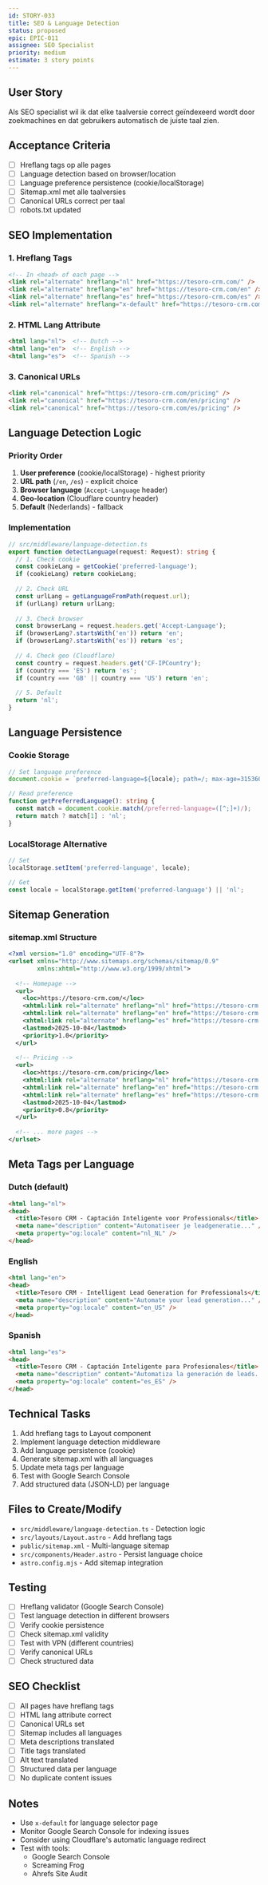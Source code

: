 ```yaml
---
id: STORY-033
title: SEO & Language Detection
status: proposed
epic: EPIC-011
assignee: SEO Specialist
priority: medium
estimate: 3 story points
---
```


## User Story
Als SEO specialist wil ik dat elke taalversie correct geïndexeerd wordt door zoekmachines en dat gebruikers automatisch de juiste taal zien.

## Acceptance Criteria
- [ ] Hreflang tags op alle pages
- [ ] Language detection based on browser/location
- [ ] Language preference persistence (cookie/localStorage)
- [ ] Sitemap.xml met alle taalversies
- [ ] Canonical URLs correct per taal
- [ ] robots.txt updated

## SEO Implementation

### 1. Hreflang Tags
```html
<!-- In <head> of each page -->
<link rel="alternate" hreflang="nl" href="https://tesoro-crm.com/" />
<link rel="alternate" hreflang="en" href="https://tesoro-crm.com/en" />
<link rel="alternate" hreflang="es" href="https://tesoro-crm.com/es" />
<link rel="alternate" hreflang="x-default" href="https://tesoro-crm.com/" />
```

### 2. HTML Lang Attribute
```html
<html lang="nl">  <!-- Dutch -->
<html lang="en">  <!-- English -->
<html lang="es">  <!-- Spanish -->
```

### 3. Canonical URLs
```html
<link rel="canonical" href="https://tesoro-crm.com/pricing" />
<link rel="canonical" href="https://tesoro-crm.com/en/pricing" />
<link rel="canonical" href="https://tesoro-crm.com/es/pricing" />
```

## Language Detection Logic

### Priority Order
1. **User preference** (cookie/localStorage) - highest priority
2. **URL path** (`/en`, `/es`) - explicit choice
3. **Browser language** (`Accept-Language` header)
4. **Geo-location** (Cloudflare country header)
5. **Default** (Nederlands) - fallback

### Implementation
```typescript
// src/middleware/language-detection.ts
export function detectLanguage(request: Request): string {
  // 1. Check cookie
  const cookieLang = getCookie('preferred-language');
  if (cookieLang) return cookieLang;
  
  // 2. Check URL
  const urlLang = getLanguageFromPath(request.url);
  if (urlLang) return urlLang;
  
  // 3. Check browser
  const browserLang = request.headers.get('Accept-Language');
  if (browserLang?.startsWith('en')) return 'en';
  if (browserLang?.startsWith('es')) return 'es';
  
  // 4. Check geo (Cloudflare)
  const country = request.headers.get('CF-IPCountry');
  if (country === 'ES') return 'es';
  if (country === 'GB' || country === 'US') return 'en';
  
  // 5. Default
  return 'nl';
}
```

## Language Persistence

### Cookie Storage
```typescript
// Set language preference
document.cookie = `preferred-language=${locale}; path=/; max-age=31536000`;

// Read preference
function getPreferredLanguage(): string {
  const match = document.cookie.match(/preferred-language=([^;]+)/);
  return match ? match[1] : 'nl';
}
```

### LocalStorage Alternative
```typescript
// Set
localStorage.setItem('preferred-language', locale);

// Get
const locale = localStorage.getItem('preferred-language') || 'nl';
```

## Sitemap Generation

### sitemap.xml Structure
```xml
<?xml version="1.0" encoding="UTF-8"?>
<urlset xmlns="http://www.sitemaps.org/schemas/sitemap/0.9"
        xmlns:xhtml="http://www.w3.org/1999/xhtml">
  
  <!-- Homepage -->
  <url>
    <loc>https://tesoro-crm.com/</loc>
    <xhtml:link rel="alternate" hreflang="nl" href="https://tesoro-crm.com/" />
    <xhtml:link rel="alternate" hreflang="en" href="https://tesoro-crm.com/en" />
    <xhtml:link rel="alternate" hreflang="es" href="https://tesoro-crm.com/es" />
    <lastmod>2025-10-04</lastmod>
    <priority>1.0</priority>
  </url>
  
  <!-- Pricing -->
  <url>
    <loc>https://tesoro-crm.com/pricing</loc>
    <xhtml:link rel="alternate" hreflang="nl" href="https://tesoro-crm.com/pricing" />
    <xhtml:link rel="alternate" hreflang="en" href="https://tesoro-crm.com/en/pricing" />
    <xhtml:link rel="alternate" hreflang="es" href="https://tesoro-crm.com/es/pricing" />
    <lastmod>2025-10-04</lastmod>
    <priority>0.8</priority>
  </url>
  
  <!-- ... more pages -->
</urlset>
```

## Meta Tags per Language

### Dutch (default)
```html
<html lang="nl">
<head>
  <title>Tesoro CRM - Captación Inteligente voor Professionals</title>
  <meta name="description" content="Automatiseer je leadgeneratie..." />
  <meta property="og:locale" content="nl_NL" />
</head>
```

### English
```html
<html lang="en">
<head>
  <title>Tesoro CRM - Intelligent Lead Generation for Professionals</title>
  <meta name="description" content="Automate your lead generation..." />
  <meta property="og:locale" content="en_US" />
</head>
```

### Spanish
```html
<html lang="es">
<head>
  <title>Tesoro CRM - Captación Inteligente para Profesionales</title>
  <meta name="description" content="Automatiza la generación de leads..." />
  <meta property="og:locale" content="es_ES" />
</head>
```

## Technical Tasks
1. Add hreflang tags to Layout component
2. Implement language detection middleware
3. Add language persistence (cookie)
4. Generate sitemap.xml with all languages
5. Update meta tags per language
6. Test with Google Search Console
7. Add structured data (JSON-LD) per language

## Files to Create/Modify
- `src/middleware/language-detection.ts` - Detection logic
- `src/layouts/Layout.astro` - Add hreflang tags
- `public/sitemap.xml` - Multi-language sitemap
- `src/components/Header.astro` - Persist language choice
- `astro.config.mjs` - Add sitemap integration

## Testing
- [ ] Hreflang validator (Google Search Console)
- [ ] Test language detection in different browsers
- [ ] Verify cookie persistence
- [ ] Check sitemap.xml validity
- [ ] Test with VPN (different countries)
- [ ] Verify canonical URLs
- [ ] Check structured data

## SEO Checklist
- [ ] All pages have hreflang tags
- [ ] HTML lang attribute correct
- [ ] Canonical URLs set
- [ ] Sitemap includes all languages
- [ ] Meta descriptions translated
- [ ] Title tags translated
- [ ] Alt text translated
- [ ] Structured data per language
- [ ] No duplicate content issues

## Notes
- Use `x-default` for language selector page
- Monitor Google Search Console for indexing issues
- Consider using Cloudflare's automatic language redirect
- Test with tools:
  - Google Search Console
  - Screaming Frog
  - Ahrefs Site Audit
